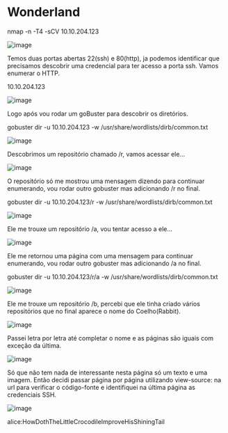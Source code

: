 # Wonderland

nmap -n -T4 -sCV 10.10.204.123

![image](https://github.com/yanfernandess/Wonderland/assets/100174458/4792115a-e5d0-4093-9825-262323aa153e)

Temos duas portas abertas 22(ssh) e 80(http), ja podemos identificar que precisamos descobrir uma credencial para ter acesso a porta ssh. Vamos enumerar o HTTP.

10.10.204.123

![image](https://github.com/yanfernandess/Wonderland/assets/100174458/f4b6910e-a8e4-4882-9038-fb73ad0359da)

Logo após vou rodar um goBuster para descobrir os diretórios.

gobuster dir -u 10.10.204.123 -w /usr/share/wordlists/dirb/common.txt

![image](https://github.com/yanfernandess/Wonderland/assets/100174458/e18bab1b-a12d-45e1-be09-de9fb7114414)

Descobrimos um repositório chamado /r, vamos acessar ele...

![image](https://github.com/yanfernandess/Wonderland/assets/100174458/9a0a0970-3b08-4321-818c-a80b199df5f6)

O repositório só me mostrou uma mensagem dizendo para continuar enumerando, vou rodar outro gobuster mas adicionando /r no final.

gobuster dir -u 10.10.204.123/r -w /usr/share/wordlists/dirb/common.txt

![image](https://github.com/yanfernandess/Wonderland/assets/100174458/d0425998-ca14-4855-b40f-95fee0208740)

Ele me trouxe um repositório /a, vou tentar acesso a ele...

![image](https://github.com/yanfernandess/Wonderland/assets/100174458/1b7936b1-07a3-4e7b-945e-468ce0936029)

Ele me retornou uma página com uma mensagem para continuar enumerando, vou rodar outro gobuster mas adicionando /a no final.

gobuster dir -u 10.10.204.123/r/a -w /usr/share/wordlists/dirb/common.txt

![image](https://github.com/yanfernandess/Wonderland/assets/100174458/613a1753-7c84-40cc-8ef0-8b125254240a)

Ele me trouxe um repositório /b, percebi que ele tinha criado vários repositórios que no final aparece o nome do Coelho(Rabbit).

![image](https://github.com/yanfernandess/Wonderland/assets/100174458/6c1f0de5-ab98-43d7-99ce-454e6c77b15f)

Passei letra por letra até completar o nome e as páginas são iguais com exceção da última.

![image](https://github.com/yanfernandess/Wonderland/assets/100174458/4158373b-e27d-4bbd-b597-dd464951a150)

Só que não tem nada de interessante nesta página só um texto e uma imagem. Então decidi passar página por página utilizando view-source: na url para verificar o código-fonte e identifiquei na última página as credenciais SSH.

![image](https://github.com/yanfernandess/Wonderland/assets/100174458/e6a5d37c-abff-4b23-8bb4-1d7cb1f30de6)

alice:HowDothTheLittleCrocodileImproveHisShiningTail





